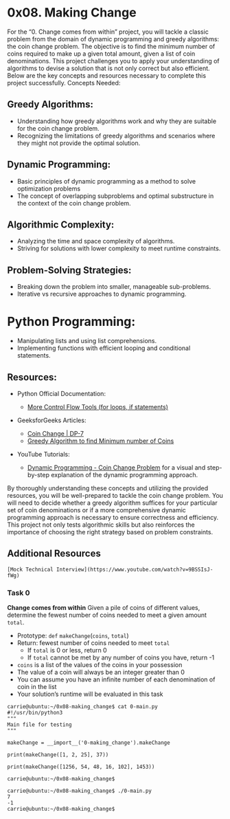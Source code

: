 # 0x08. Making Change

For the “0. Change comes from within” project, you will tackle a classic problem from the domain of dynamic programming and greedy algorithms: the coin change problem. The objective is to find the minimum number of coins required to make up a given total amount, given a list of coin denominations. This project challenges you to apply your understanding of algorithms to devise a solution that is not only correct but also efficient. Below are the key concepts and resources necessary to complete this project successfully.
Concepts Needed:

## Greedy Algorithms:
* Understanding how greedy algorithms work and why they are suitable for the coin change problem.
* Recognizing the limitations of greedy algorithms and scenarios where they might not provide the optimal solution.

## Dynamic Programming:
* Basic principles of dynamic programming as a method to solve optimization problems
* The concept of overlapping subproblems and optimal substructure in the context of the coin change problem.

## Algorithmic Complexity:
* Analyzing the time and space complexity of algorithms.
* Striving for solutions with lower complexity to meet runtime constraints.

## Problem-Solving Strategies:
* Breaking down the problem into smaller, manageable sub-problems.
* Iterative vs recursive approaches to dynamic programming.

# Python Programming:
* Manipulating lists and using list comprehensions.
* Implementing functions with efficient looping and conditional statements.

## Resources:

* Python Official Documentation:
    * [More Control Flow Tools (for loops, if statements)](https://docs.python.org/3/tutorial/controlflow.html)

* GeeksforGeeks Articles:
    * [Coin Change | DP-7](https://www.geeksforgeeks.org/coin-change-dp-7/)
    * [Greedy Algorithm to find Minimum number of Coins](https://www.geeksforgeeks.org/greedy-algorithm-to-find-minimum-number-of-coins/)

* YouTube Tutorials:
    * [Dynamic Programming - Coin Change Problem](https://www.youtube.com/watch?v=jgiZlGzXMBw) for a visual and step-by-step explanation of the dynamic programming approach.

By thoroughly understanding these concepts and utilizing the provided resources, you will be well-prepared to tackle the coin change problem. You will need to decide whether a greedy algorithm suffices for your particular set of coin denominations or if a more comprehensive dynamic programming approach is necessary to ensure correctness and efficiency. This project not only tests algorithmic skills but also reinforces the importance of choosing the right strategy based on problem constraints.


## Additional Resources

    [Mock Technical Interview](https://www.youtube.com/watch?v=9BSSIsJ-fWg)


### Task 0 
**Change comes from within** 
Given a pile of coins of different values, determine the fewest number of coins needed to meet a given amount `total`.

* Prototype: `def` `makeChange`(`coins`, `total`)
* Return: fewest number of coins needed to meet `total`
    * If `total` is 0 or less, return 0 
    * If `total` cannot be met by any number of coins you have, return -1
* `coins` is a list of the values of the coins in your possession
* The value of a coin will always be an integer greater than 0
* You can assume you have an infinite number of each denomination of coin in the list
* Your solution’s runtime will be evaluated in this task
```
carrie@ubuntu:~/0x08-making_change$ cat 0-main.py
#!/usr/bin/python3
"""
Main file for testing
"""

makeChange = __import__('0-making_change').makeChange

print(makeChange([1, 2, 25], 37))

print(makeChange([1256, 54, 48, 16, 102], 1453))

carrie@ubuntu:~/0x08-making_change$
```
```
carrie@ubuntu:~/0x08-making_change$ ./0-main.py
7
-1
carrie@ubuntu:~/0x08-making_change$
```